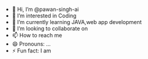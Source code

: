 - 👋 Hi, I’m @pawan-singh-ai
- 👀 I’m interested in Coding
- 🌱 I’m currently learning JAVA,web app development
- 💞️ I’m looking to collaborate on 
- 📫 How to reach me 
- 😄 Pronouns: ...
- ⚡ Fun fact: I am 

<!---
pawan-singh-ai/pawan-singh-ai is a ✨ special ✨ repository because its `README.md` (this file) appears on your GitHub profile.
You can click the Preview link to take a look at your changes.
--->
